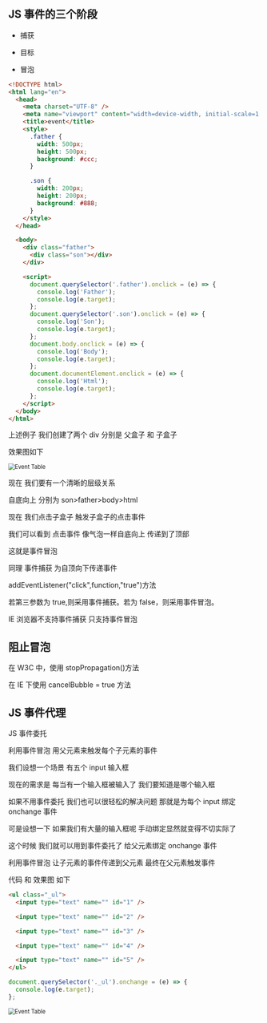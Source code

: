 ## JS 事件的三个阶段

- 捕获

- 目标

- 冒泡

```html
<!DOCTYPE html>
<html lang="en">
  <head>
    <meta charset="UTF-8" />
    <meta name="viewport" content="width=device-width, initial-scale=1.0" />
    <title>event</title>
    <style>
      .father {
        width: 500px;
        height: 500px;
        background: #ccc;
      }

      .son {
        width: 200px;
        height: 200px;
        background: #888;
      }
    </style>
  </head>

  <body>
    <div class="father">
      <div class="son"></div>
    </div>

    <script>
      document.querySelector('.father').onclick = (e) => {
        console.log('Father');
        console.log(e.target);
      };
      document.querySelector('.son').onclick = (e) => {
        console.log('Son');
        console.log(e.target);
      };
      document.body.onclick = (e) => {
        console.log('Body');
        console.log(e.target);
      };
      document.documentElement.onclick = (e) => {
        console.log('Html');
        console.log(e.target);
      };
    </script>
  </body>
</html>
```

上述例子 我们创建了两个 div 分别是 父盒子 和 子盒子

效果图如下

<img src="https://gitee.com/LuckyChou/blog-images/raw/master/js/event.gif" alt="Event Table" style="zoom:80%;" />

现在 我们要有一个清晰的层级关系

自底向上 分别为 son>father>body>html

现在 我们点击子盒子 触发子盒子的点击事件

我们可以看到 点击事件 像气泡一样自底向上 传递到了顶部

这就是事件冒泡

同理 事件捕获 为自顶向下传递事件

addEventListener("click",function,"true")方法

若第三参数为 true,则采用事件捕获。若为 false，则采用事件冒泡。

IE 浏览器不支持事件捕获 只支持事件冒泡

## 阻止冒泡

在 W3C 中，使用 stopPropagation()方法

在 IE 下使用 cancelBubble = true 方法

## JS 事件代理

JS 事件委托

利用事件冒泡 用父元素来触发每个子元素的事件

我们设想一个场景 有五个 input 输入框

现在的需求是 每当有一个输入框被输入了 我们要知道是哪个输入框

如果不用事件委托 我们也可以很轻松的解决问题 那就是为每个 input 绑定 onchange 事件

可是设想一下 如果我们有大量的输入框呢 手动绑定显然就变得不切实际了

这个时候 我们就可以用到事件委托了 给父元素绑定 onchange 事件

利用事件冒泡 让子元素的事件传递到父元素 最终在父元素触发事件

代码 和 效果图 如下

```html
<ul class="_ul">
  <input type="text" name="" id="1" />

  <input type="text" name="" id="2" />

  <input type="text" name="" id="3" />

  <input type="text" name="" id="4" />

  <input type="text" name="" id="5" />
</ul>
```

```js
document.querySelector('._ul').onchange = (e) => {
  console.log(e.target);
};
```

<img src="https://gitee.com/LuckyChou/blog-images/raw/master/js/%E4%BA%8B%E4%BB%B6%E5%A7%94%E6%89%98.gif" alt="Event Table" style="zoom:80%;" />
